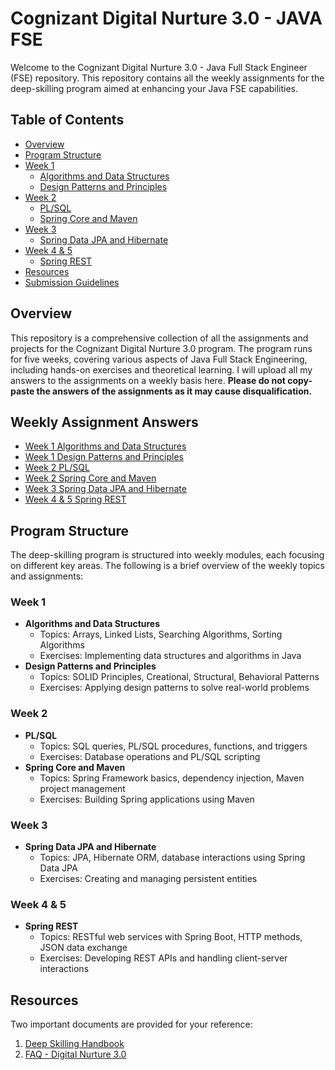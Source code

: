 # Cognizant Digital Nurture 3.0 - JAVA FSE

Welcome to the Cognizant Digital Nurture 3.0 - Java Full Stack Engineer (FSE) repository. This repository contains all the weekly assignments for the deep-skilling program aimed at enhancing your Java FSE capabilities.

## Table of Contents
- [Overview](#overview)
- [Program Structure](#program-structure)
- [Week 1](#week-1)
  - [Algorithms and Data Structures](https://github.com/Subrata2003/Cognizant-Digital-Nurtue-3.0-JAVA-FSE-/blob/main/All%20Assignemens%20Questions/Week%201_Algorthms_Data%20Structures.docx)
  - [Design Patterns and Principles](https://github.com/Subrata2003/Cognizant-Digital-Nurtue-3.0-JAVA-FSE-/blob/main/All%20Assignemens%20Questions/Week%201_Design%20Patterns%20and%20Principles.docx)
- [Week 2](#week-2)
  - [PL/SQL](https://github.com/Subrata2003/Cognizant-Digital-Nurtue-3.0-JAVA-FSE-/blob/main/All%20Assignemens%20Questions/Week%202_PLSQL.docx)
  - [Spring Core and Maven](https://github.com/Subrata2003/Cognizant-Digital-Nurtue-3.0-JAVA-FSE-/blob/main/All%20Assignemens%20Questions/Week%202_Spring%20Core_Maven.docx)
- [Week 3](#week-3)
  - [Spring Data JPA and Hibernate](https://github.com/Subrata2003/Cognizant-Digital-Nurtue-3.0-JAVA-FSE-/blob/main/All%20Assignemens%20Questions/Week%203_Spring%20Data%20JPA%20and%20Hibernate.docx)
- [Week 4 & 5](#week-4--5)
  - [Spring REST](https://github.com/Subrata2003/Cognizant-Digital-Nurtue-3.0-JAVA-FSE-/blob/main/All%20Assignemens%20Questions/Week%204%2C%205_Spring%20REST.docx)
- [Resources](#resources)
- [Submission Guidelines](#submission-guidelines)
  
## Overview
This repository is a comprehensive collection of all the assignments and projects for the Cognizant Digital Nurture 3.0 program. The program runs for five weeks, covering various aspects of Java Full Stack Engineering, including hands-on exercises and theoretical learning. 
I will upload all my answers to the assignments on a weekly basis here. **Please do not copy-paste the answers of the assignments as it may cause disqualification.**


## Weekly Assignment Answers
- [Week 1 Algorithms and Data Structures](https://github.com/Subrata2003/Cognizant-Digital-Nurtue-3.0-JAVA-FSE-/tree/main/Week-1%20Answers/Data%20Structures%20and%20Algorithms)
- [Week 1 Design Patterns and Principles](Week_1_Design_Patterns_and_Principles)
- [Week 2 PL/SQL](Week_2_PLSQL)
- [Week 2 Spring Core and Maven](Week_2_Spring_Core_Maven)
- [Week 3 Spring Data JPA and Hibernate](Week_3_Spring_Data_JPA_and_Hibernate)
- [Week 4 & 5 Spring REST](Week_4_5_Spring_REST)

## Program Structure
The deep-skilling program is structured into weekly modules, each focusing on different key areas. The following is a brief overview of the weekly topics and assignments:

### Week 1
- **Algorithms and Data Structures**
  - Topics: Arrays, Linked Lists, Searching Algorithms, Sorting Algorithms
  - Exercises: Implementing data structures and algorithms in Java
- **Design Patterns and Principles**
  - Topics: SOLID Principles, Creational, Structural, Behavioral Patterns
  - Exercises: Applying design patterns to solve real-world problems

### Week 2
- **PL/SQL**
  - Topics: SQL queries, PL/SQL procedures, functions, and triggers
  - Exercises: Database operations and PL/SQL scripting
- **Spring Core and Maven**
  - Topics: Spring Framework basics, dependency injection, Maven project management
  - Exercises: Building Spring applications using Maven

### Week 3
- **Spring Data JPA and Hibernate**
  - Topics: JPA, Hibernate ORM, database interactions using Spring Data JPA
  - Exercises: Creating and managing persistent entities

### Week 4 & 5
- **Spring REST**
  - Topics: RESTful web services with Spring Boot, HTTP methods, JSON data exchange
  - Exercises: Developing REST APIs and handling client-server interactions

## Resources
Two important documents are provided for your reference:
1. [Deep Skilling Handbook](https://github.com/Subrata2003/Cognizant-Digital-Nurtue-3.0-JAVA-FSE-/blob/main/DN%203.0%20Handbook%20and%20FAQS/DN3.0-Deepskilling-Handbook-Java-FSE.pdf)
2. [FAQ - Digital Nurture 3.0](https://github.com/Subrata2003/Cognizant-Digital-Nurtue-3.0-JAVA-FSE-/blob/main/DN%203.0%20Handbook%20and%20FAQS/FAQ%20-%20DN%203.0.pdf)
